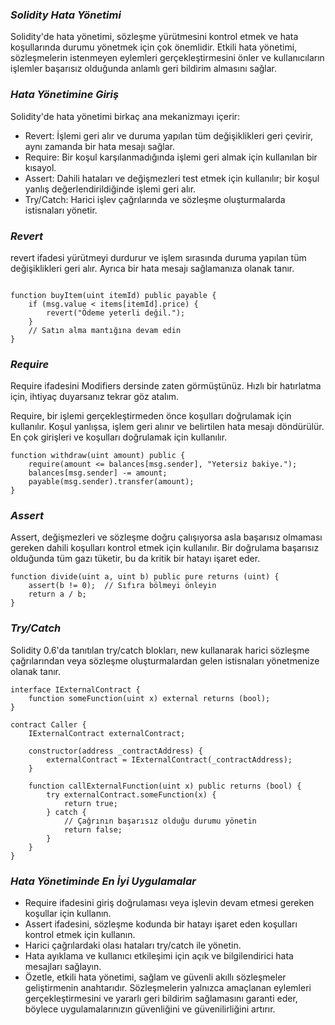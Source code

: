 ### _Solidity Hata Yönetimi_
Solidity'de hata yönetimi, sözleşme yürütmesini kontrol etmek ve hata koşullarında durumu yönetmek için çok önemlidir. Etkili hata yönetimi, sözleşmelerin istenmeyen eylemleri gerçekleştirmesini önler ve kullanıcıların işlemler başarısız olduğunda anlamlı geri bildirim almasını sağlar.

### _Hata Yönetimine Giriş_
Solidity'de hata yönetimi birkaç ana mekanizmayı içerir:

* Revert: İşlemi geri alır ve duruma yapılan tüm değişiklikleri geri çevirir, aynı zamanda bir hata mesajı sağlar.
* Require: Bir koşul karşılanmadığında işlemi geri almak için kullanılan bir kısayol.
* Assert: Dahili hataları ve değişmezleri test etmek için kullanılır; bir koşul yanlış değerlendirildiğinde işlemi geri alır.
* Try/Catch: Harici işlev çağrılarında ve sözleşme oluşturmalarda istisnaları yönetir.
### _Revert_
revert ifadesi yürütmeyi durdurur ve işlem sırasında duruma yapılan tüm değişiklikleri geri alır. Ayrıca bir hata mesajı sağlamanıza olanak tanır.

```solidity

function buyItem(uint itemId) public payable {
    if (msg.value < items[itemId].price) {
        revert("Ödeme yeterli değil.");
    }
    // Satın alma mantığına devam edin
}
```
### _Require_
Require ifadesini Modifiers dersinde zaten görmüştünüz. Hızlı bir hatırlatma için, ihtiyaç duyarsanız tekrar göz atalım.

Require, bir işlemi gerçekleştirmeden önce koşulları doğrulamak için kullanılır. Koşul yanlışsa, işlem geri alınır ve belirtilen hata mesajı döndürülür. En çok girişleri ve koşulları doğrulamak için kullanılır.

```solidity
function withdraw(uint amount) public {
    require(amount <= balances[msg.sender], "Yetersiz bakiye.");
    balances[msg.sender] -= amount;
    payable(msg.sender).transfer(amount);
}
```

### _Assert_
Assert, değişmezleri ve sözleşme doğru çalışıyorsa asla başarısız olmaması gereken dahili koşulları kontrol etmek için kullanılır. Bir doğrulama başarısız olduğunda tüm gazı tüketir, bu da kritik bir hatayı işaret eder.

```solidity
function divide(uint a, uint b) public pure returns (uint) {
    assert(b != 0);  // Sıfıra bölmeyi önleyin
    return a / b;
}
```
### _Try/Catch_
Solidity 0.6'da tanıtılan try/catch blokları, new kullanarak harici sözleşme çağrılarından veya sözleşme oluşturmalardan gelen istisnaları yönetmenize olanak tanır.

```solidity
interface IExternalContract {
    function someFunction(uint x) external returns (bool);
}

contract Caller {
    IExternalContract externalContract;

    constructor(address _contractAddress) {
        externalContract = IExternalContract(_contractAddress);
    }

    function callExternalFunction(uint x) public returns (bool) {
        try externalContract.someFunction(x) {
            return true;
        } catch {
            // Çağrının başarısız olduğu durumu yönetin
            return false;
        }
    }
}
```

### _Hata Yönetiminde En İyi Uygulamalar_
- Require ifadesini giriş doğrulaması veya işlevin devam etmesi gereken koşullar için kullanın.
- Assert ifadesini, sözleşme kodunda bir hatayı işaret eden koşulları kontrol etmek için kullanın.
- Harici çağrılardaki olası hataları try/catch ile yönetin.
- Hata ayıklama ve kullanıcı etkileşimi için açık ve bilgilendirici hata mesajları sağlayın.
- Özetle, etkili hata yönetimi, sağlam ve güvenli akıllı sözleşmeler geliştirmenin anahtarıdır. Sözleşmelerin yalnızca amaçlanan eylemleri gerçekleştirmesini ve yararlı geri bildirim sağlamasını garanti eder, böylece uygulamalarınızın güvenliğini ve güvenilirliğini artırır.
